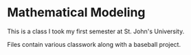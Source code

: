 # Mathematical Modeling

This is a class I took my first semester at St. John's University.

Files contain various classwork along with a baseball project.